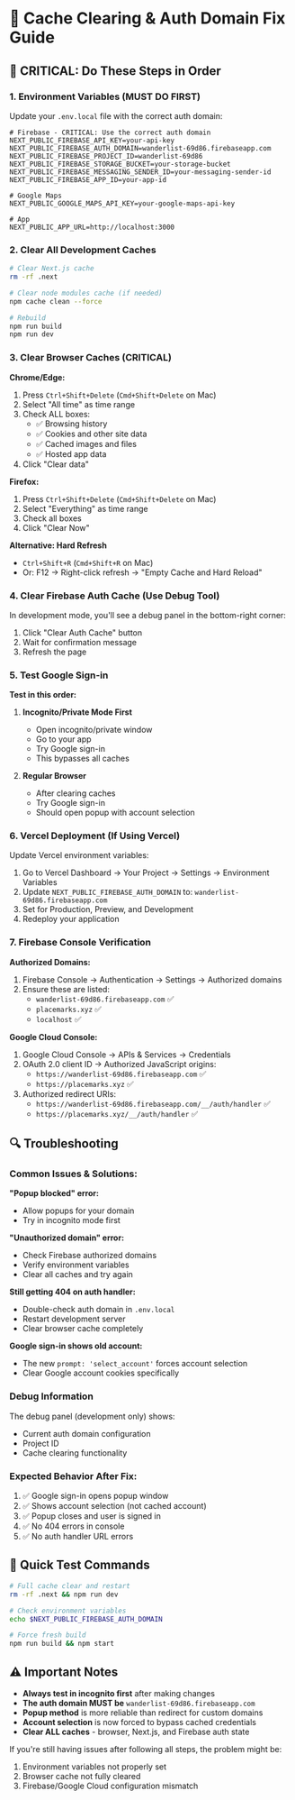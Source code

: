 # 🔧 Cache Clearing & Auth Domain Fix Guide

## 🚨 **CRITICAL: Do These Steps in Order**

### **1. Environment Variables (MUST DO FIRST)**

Update your `.env.local` file with the correct auth domain:

```env
# Firebase - CRITICAL: Use the correct auth domain
NEXT_PUBLIC_FIREBASE_API_KEY=your-api-key
NEXT_PUBLIC_FIREBASE_AUTH_DOMAIN=wanderlist-69d86.firebaseapp.com
NEXT_PUBLIC_FIREBASE_PROJECT_ID=wanderlist-69d86
NEXT_PUBLIC_FIREBASE_STORAGE_BUCKET=your-storage-bucket
NEXT_PUBLIC_FIREBASE_MESSAGING_SENDER_ID=your-messaging-sender-id
NEXT_PUBLIC_FIREBASE_APP_ID=your-app-id

# Google Maps
NEXT_PUBLIC_GOOGLE_MAPS_API_KEY=your-google-maps-api-key

# App
NEXT_PUBLIC_APP_URL=http://localhost:3000
```

### **2. Clear All Development Caches**

```bash
# Clear Next.js cache
rm -rf .next

# Clear node modules cache (if needed)
npm cache clean --force

# Rebuild
npm run build
npm run dev
```

### **3. Clear Browser Caches (CRITICAL)**

**Chrome/Edge:**
1. Press `Ctrl+Shift+Delete` (`Cmd+Shift+Delete` on Mac)
2. Select "All time" as time range
3. Check ALL boxes:
   - ✅ Browsing history
   - ✅ Cookies and other site data
   - ✅ Cached images and files
   - ✅ Hosted app data
4. Click "Clear data"

**Firefox:**
1. Press `Ctrl+Shift+Delete` (`Cmd+Shift+Delete` on Mac)
2. Select "Everything" as time range
3. Check all boxes
4. Click "Clear Now"

**Alternative: Hard Refresh**
- `Ctrl+Shift+R` (`Cmd+Shift+R` on Mac)
- Or: F12 → Right-click refresh → "Empty Cache and Hard Reload"

### **4. Clear Firebase Auth Cache (Use Debug Tool)**

In development mode, you'll see a debug panel in the bottom-right corner:
1. Click "Clear Auth Cache" button
2. Wait for confirmation message
3. Refresh the page

### **5. Test Google Sign-in**

**Test in this order:**

1. **Incognito/Private Mode First**
   - Open incognito/private window
   - Go to your app
   - Try Google sign-in
   - This bypasses all caches

2. **Regular Browser**
   - After clearing caches
   - Try Google sign-in
   - Should open popup with account selection

### **6. Vercel Deployment (If Using Vercel)**

Update Vercel environment variables:
1. Go to Vercel Dashboard → Your Project → Settings → Environment Variables
2. Update `NEXT_PUBLIC_FIREBASE_AUTH_DOMAIN` to: `wanderlist-69d86.firebaseapp.com`
3. Set for Production, Preview, and Development
4. Redeploy your application

### **7. Firebase Console Verification**

**Authorized Domains:**
1. Firebase Console → Authentication → Settings → Authorized domains
2. Ensure these are listed:
   - `wanderlist-69d86.firebaseapp.com` ✅
   - `placemarks.xyz` ✅
   - `localhost` ✅

**Google Cloud Console:**
1. Google Cloud Console → APIs & Services → Credentials
2. OAuth 2.0 client ID → Authorized JavaScript origins:
   - `https://wanderlist-69d86.firebaseapp.com` ✅
   - `https://placemarks.xyz` ✅
3. Authorized redirect URIs:
   - `https://wanderlist-69d86.firebaseapp.com/__/auth/handler` ✅
   - `https://placemarks.xyz/__/auth/handler` ✅

## 🔍 **Troubleshooting**

### **Common Issues & Solutions:**

**"Popup blocked" error:**
- Allow popups for your domain
- Try in incognito mode first

**"Unauthorized domain" error:**
- Check Firebase authorized domains
- Verify environment variables
- Clear all caches and try again

**Still getting 404 on auth handler:**
- Double-check auth domain in `.env.local`
- Restart development server
- Clear browser cache completely

**Google sign-in shows old account:**
- The new `prompt: 'select_account'` forces account selection
- Clear Google account cookies specifically

### **Debug Information**

The debug panel (development only) shows:
- Current auth domain configuration
- Project ID
- Cache clearing functionality

### **Expected Behavior After Fix:**

1. ✅ Google sign-in opens popup window
2. ✅ Shows account selection (not cached account)
3. ✅ Popup closes and user is signed in
4. ✅ No 404 errors in console
5. ✅ No auth handler URL errors

## 🚀 **Quick Test Commands**

```bash
# Full cache clear and restart
rm -rf .next && npm run dev

# Check environment variables
echo $NEXT_PUBLIC_FIREBASE_AUTH_DOMAIN

# Force fresh build
npm run build && npm start
```

## ⚠️ **Important Notes**

- **Always test in incognito first** after making changes
- **The auth domain MUST be** `wanderlist-69d86.firebaseapp.com`
- **Popup method** is more reliable than redirect for custom domains
- **Account selection** is now forced to bypass cached credentials
- **Clear ALL caches** - browser, Next.js, and Firebase auth state

If you're still having issues after following all steps, the problem might be:
1. Environment variables not properly set
2. Browser cache not fully cleared
3. Firebase/Google Cloud configuration mismatch 